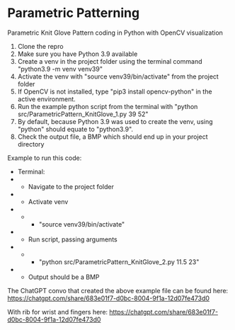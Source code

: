 # Parametric Patterning
 Parametric Knit Glove Pattern coding in Python with OpenCV visualization

 1. Clone the repro
 2. Make sure you have Python 3.9 available
 3. Create a venv in the project folder using the terminal command "python3.9 -m venv venv39"
 4. Activate the venv with "source venv39/bin/activate" from the project folder
 5. If OpenCV is not installed, type "pip3 install opencv-python" in the active environment.
 6. Run the example python script from the terminal with "python src/ParametricPattern_KnitGlove_1.py 39 52"
 7. By default, because Python 3.9 was used to create the venv, using "python" should equate to "python3.9".
 8. Check the output file, a BMP which should end up in your project directory

Example to run this code:
- Terminal:
- - Navigate to the project folder
- - Activate venv
- - - "source venv39/bin/activate"
- - Run script, passing arguments
- - - "python src/ParametricPattern_KnitGlove_2.py 11.5 23"
- - Output should be a BMP 

The ChatGPT convo that created the above example file can be found here:
https://chatgpt.com/share/683e01f7-d0bc-8004-9f1a-12d07fe473d0

With rib for wrist and fingers here:
https://chatgpt.com/share/683e01f7-d0bc-8004-9f1a-12d07fe473d0




 
